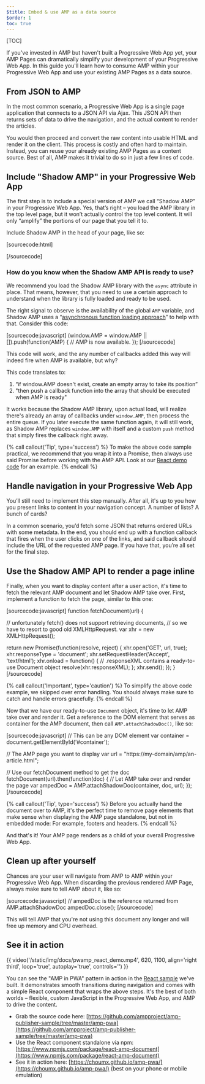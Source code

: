 ```yaml
---
$title: Embed & use AMP as a data source
$order: 1
toc: true
---
```

[TOC]

If you've invested in AMP but haven't built a Progressive Web App yet, your AMP Pages can dramatically simplify your development of your Progressive Web App. In this guide you'll learn how to consume AMP within your Progressive Web App and use your existing AMP Pages as a data source.

## From JSON to AMP

In the most common scenario, a Progressive Web App is a single page application that connects to a JSON API via Ajax. This JSON API then returns sets of data to drive the navigation, and the actual content to render the articles.

You would then proceed and convert the raw content into usable HTML and render it on the client. This process is costly and often hard to maintain. Instead, you can reuse your already existing AMP Pages as a content source. Best of all, AMP makes it trivial to do so in just a few lines of code.

##  Include "Shadow AMP" in your Progressive Web App

The first step is to include a special version of AMP we call “Shadow AMP” in your Progressive Web App. Yes, that’s right – you load the AMP library in the top level page, but it won’t actually control the top level content. It will only “amplify” the portions of our page that you tell it to.

Include Shadow AMP in the head of your page, like so:

[sourcecode:html]
<!-- Asynchronously load the AMP-with-Shadow-DOM runtime library. -->
<script async src="https://cdn.ampproject.org/shadow-v0.js"></script>
[/sourcecode]

### How do you know when the Shadow AMP API is ready to use?

We recommend you load the Shadow AMP library with the `async` attribute in place. That means, however, that you need to use a certain approach to understand when the library is fully loaded and ready to be used.

The right signal to observe is the availability of the global `AMP` variable, and Shadow AMP uses a “[asynchronous function loading approach](http://mrcoles.com/blog/google-analytics-asynchronous-tracking-how-it-work/)” to help with that. Consider this code:

[sourcecode:javascript]
(window.AMP = window.AMP || []).push(function(AMP) {
  // AMP is now available.
});
[/sourcecode]

This code will work, and the any number of callbacks added this way will indeed fire when AMP is available, but why?

This code translates to:

  1. “if window.AMP doesn't exist, create an empty array to take its position”
  1. "then push a callback function into the array that should be executed when AMP is ready"

It works because the Shadow AMP library, upon actual load, will realize there's already an array of callbacks under `window.AMP`, then process the entire queue. If you later execute the same function again, it will still work, as Shadow AMP replaces `window.AMP` with itself and a custom `push` method that simply fires the callback right away.

{% call callout('Tip', type='success') %}
To make the above code sample practical, we recommend that you wrap it into a Promise, then always use said Promise before working with the AMP API. Look at our [React demo code](https://github.com/ampproject/amp-publisher-sample/blob/master/amp-pwa/src/components/amp-document/amp-document.js#L20) for an example.
{% endcall %}

## Handle navigation in your Progressive Web App

You’ll still need to implement this step manually. After all, it's up to you how you present links to content in your navigation concept. A number of lists? A bunch of cards?

In a common scenario, you’d fetch some JSON that returns ordered URLs with some metadata. In the end, you should end up with a function callback that fires when the user clicks on one of the links, and said callback should include the URL of the requested AMP page. If you have that, you’re all set for the final step.

## Use the Shadow AMP API to render a page inline

Finally, when you want to display content after a user action, it's time to fetch the relevant AMP document and let Shadow AMP take over. First, implement a function to fetch the page, similar to this one:

[sourcecode:javascript]
function fetchDocument(url) {

  // unfortunately fetch() does not support retrieving documents,
  // so we have to resort to good old XMLHttpRequest.
  var xhr = new XMLHttpRequest();

  return new Promise(function(resolve, reject) {
    xhr.open('GET', url, true);
    xhr.responseType = 'document';
    xhr.setRequestHeader('Accept', 'text/html');
    xhr.onload = function() {
      // .responseXML contains a ready-to-use Document object
      resolve(xhr.responseXML);
    };
    xhr.send();
  });
}
[/sourcecode]

{% call callout('Important', type='caution') %}
To simplify the above code example, we skipped over error handling. You should always make sure to catch and handle errors gracefully.
{% endcall %}

Now that we have our ready-to-use `Document` object, it's time to let AMP take over and render it. Get a reference to the DOM element that serves as container for the AMP document, then call `AMP.attachShadowDoc()`, like so:

[sourcecode:javascript]
// This can be any DOM element
var container = document.getElementById('#container');

// The AMP page you want to display
var url = "https://my-domain/amp/an-article.html";

// Use our fetchDocument method to get the doc
fetchDocument(url).then(function(doc) {
  // Let AMP take over and render the page
  var ampedDoc = AMP.attachShadowDoc(container, doc, url);
});
[/sourcecode]

{% call callout('Tip', type='success') %}
Before you actually hand the document over to AMP, it's the perfect time to remove page elements that make sense when displaying the AMP page standalone, but not in embedded mode: For example, footers and headers.
{% endcall %}

And that's it! Your AMP page renders as a child of your overall Progressive Web App.

## Clean up after yourself

Chances are your user will navigate from AMP to AMP within your Progressive Web App. When discarding the previous rendered AMP Page, always make sure to tell AMP about it, like so:

[sourcecode:javascript]
// ampedDoc is the reference returned from AMP.attachShadowDoc
ampedDoc.close();
[/sourcecode]

This will tell AMP that you're not using this document any longer and will free up memory and CPU overhead.

## See it in action

{{ video('/static/img/docs/pwamp_react_demo.mp4', 620, 1100, align='right third', loop='true', autoplay='true', controls='') }}

You can see the "AMP in PWA" pattern in action in the [React sample](https://github.com/ampproject/amp-publisher-sample/tree/master/amp-pwa) we've built. It demonstrates smooth transitions during navigation and comes with a simple React component that wraps the above steps. It's the best of both worlds – flexible, custom JavaScript in the Progressive Web App, and AMP to drive the content.

* Grab the source code here: [https://github.com/ampproject/amp-publisher-sample/tree/master/amp-pwa](https://github.com/ampproject/amp-publisher-sample/tree/master/amp-pwa)
* Use the React component standalone via npm: [https://www.npmjs.com/package/react-amp-document](https://www.npmjs.com/package/react-amp-document)
* See it in action here: [https://choumx.github.io/amp-pwa/](https://choumx.github.io/amp-pwa/) (best on your phone or mobile emulation)
